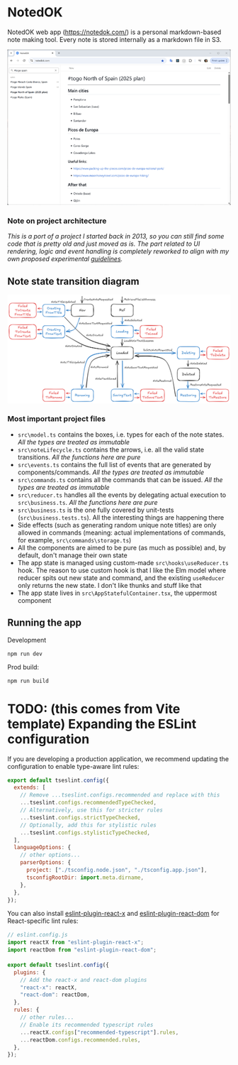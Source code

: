 # NotedOK

NotedOK web app (https://notedok.com/) is a personal markdown-based note making tool. Every note is stored internally as a markdown file in S3.

![app UI](notedok_ui.png "App UI")

### Note on project architecture

_This is a port of a project I started back in 2013, so you can still find some code that is pretty old and just moved as is. The part related to UI rendering, logic and event handling is completely reworked to align with my own proposed experimental [guidelines](https://github.com/artemkv/frontend_guidelines)._

## Note state transition diagram

![app model](note_states.png "App model")

### Most important project files

- `src\model.ts` contains the boxes, i.e. types for each of the note states. _All the types are treated as immutable_
- `src\noteLifecycle.ts` contains the arrows, i.e. all the valid state transitions. _All the functions here are pure_
- `src\events.ts` contains the full list of events that are generated by components/commands. _All the types are treated as immutable_
- `src\commands.ts` contains all the commands that can be issued. _All the types are treated as immutable_
- `src\reducer.ts` handles all the events by delegating actual execution to `src\business.ts`. _All the functions here are pure_
- `src\business.ts` is the one fully covered by unit-tests (`src\business.tests.ts`). All the interesting things are happening there
- Side effects (such as generating random unique note titles) are only allowed in commands (meaning: actual implementations of commands, for example, `src\commands\storage.ts`)
- All the components are aimed to be pure (as much as possible) and, by default, don't manage their own state
- The app state is managed using custom-made `src\hooks\useReducer.ts` hook. The reason to use custom hook is that I like the Elm model where reducer spits out new state and command, and the existing `useReducer` only returns the new state. I don't like thunks and stuff like that
- The app state lives in `src\AppStatefulContainer.tsx`, the uppermost component

## Running the app

Development

```
npm run dev
```

Prod build:

```
npm run build
```

# TODO: (this comes from Vite template) Expanding the ESLint configuration

If you are developing a production application, we recommend updating the configuration to enable type-aware lint rules:

```js
export default tseslint.config({
  extends: [
    // Remove ...tseslint.configs.recommended and replace with this
    ...tseslint.configs.recommendedTypeChecked,
    // Alternatively, use this for stricter rules
    ...tseslint.configs.strictTypeChecked,
    // Optionally, add this for stylistic rules
    ...tseslint.configs.stylisticTypeChecked,
  ],
  languageOptions: {
    // other options...
    parserOptions: {
      project: ["./tsconfig.node.json", "./tsconfig.app.json"],
      tsconfigRootDir: import.meta.dirname,
    },
  },
});
```

You can also install [eslint-plugin-react-x](https://github.com/Rel1cx/eslint-react/tree/main/packages/plugins/eslint-plugin-react-x) and [eslint-plugin-react-dom](https://github.com/Rel1cx/eslint-react/tree/main/packages/plugins/eslint-plugin-react-dom) for React-specific lint rules:

```js
// eslint.config.js
import reactX from "eslint-plugin-react-x";
import reactDom from "eslint-plugin-react-dom";

export default tseslint.config({
  plugins: {
    // Add the react-x and react-dom plugins
    "react-x": reactX,
    "react-dom": reactDom,
  },
  rules: {
    // other rules...
    // Enable its recommended typescript rules
    ...reactX.configs["recommended-typescript"].rules,
    ...reactDom.configs.recommended.rules,
  },
});
```
